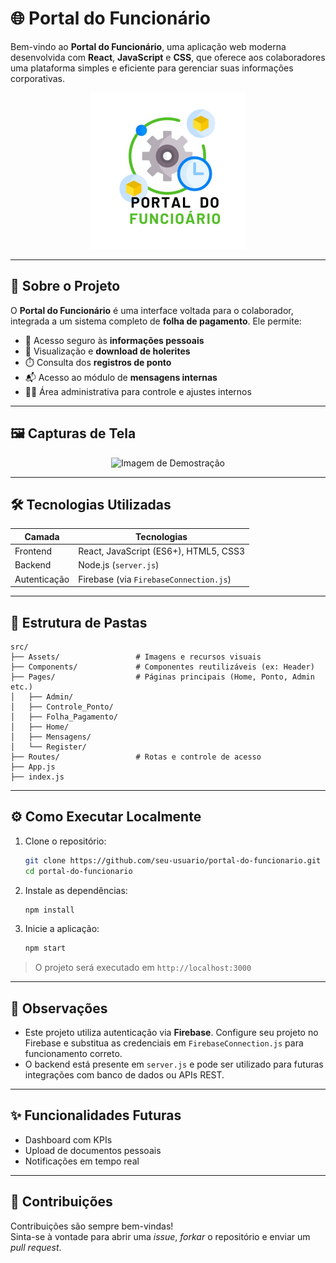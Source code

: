 
# 🌐 Portal do Funcionário

Bem-vindo ao **Portal do Funcionário**, uma aplicação web moderna desenvolvida com **React**, **JavaScript** e **CSS**, que oferece aos colaboradores uma plataforma simples e eficiente para gerenciar suas informações corporativas.

<p align="center">
  <img src="src/Assets/portal_funcionario.jpeg" alt="Portal do Funcionário" width="250"/>
</p>

---

## 📌 Sobre o Projeto

O **Portal do Funcionário** é uma interface voltada para o colaborador, integrada a um sistema completo de **folha de pagamento**. Ele permite:

- 👤 Acesso seguro às **informações pessoais**
- 🧾 Visualização e **download de holerites**
- ⏱️ Consulta dos **registros de ponto**
- 📬 Acesso ao módulo de **mensagens internas**
- 👨‍💼 Área administrativa para controle e ajustes internos

---

## 🖼️ Capturas de Tela

<p align="center">
  <img src="src/Assets/imagem_demostracao.png)" alt="Imagem de Demostração" width="600"/>
</p>

---

## 🛠️ Tecnologias Utilizadas

| Camada        | Tecnologias                                   |
|---------------|-----------------------------------------------|
| Frontend      | React, JavaScript (ES6+), HTML5, CSS3         |
| Backend       | Node.js (`server.js`)                         |
| Autenticação  | Firebase (via `FirebaseConnection.js`)        |

---

## 📁 Estrutura de Pastas

```
src/
├── Assets/                 # Imagens e recursos visuais
├── Components/             # Componentes reutilizáveis (ex: Header)
├── Pages/                  # Páginas principais (Home, Ponto, Admin etc.)
│   ├── Admin/
│   ├── Controle_Ponto/
│   ├── Folha_Pagamento/
│   ├── Home/
│   ├── Mensagens/
│   └── Register/
├── Routes/                 # Rotas e controle de acesso
├── App.js
├── index.js
```

---

## ⚙️ Como Executar Localmente

1. Clone o repositório:
   ```bash
   git clone https://github.com/seu-usuario/portal-do-funcionario.git
   cd portal-do-funcionario
   ```

2. Instale as dependências:
   ```bash
   npm install
   ```

3. Inicie a aplicação:
   ```bash
   npm start
   ```

> O projeto será executado em `http://localhost:3000`

---

## 🔐 Observações

- Este projeto utiliza autenticação via **Firebase**. Configure seu projeto no Firebase e substitua as credenciais em `FirebaseConnection.js` para funcionamento correto.
- O backend está presente em `server.js` e pode ser utilizado para futuras integrações com banco de dados ou APIs REST.

---

## ✨ Funcionalidades Futuras

- Dashboard com KPIs
- Upload de documentos pessoais
- Notificações em tempo real

---

## 🤝 Contribuições

Contribuições são sempre bem-vindas!  
Sinta-se à vontade para abrir uma *issue*, *forkar* o repositório e enviar um *pull request*.

